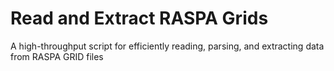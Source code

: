 # Read and Extract RASPA Grids
A high-throughput script for efficiently reading, parsing, and extracting data from RASPA GRID files
